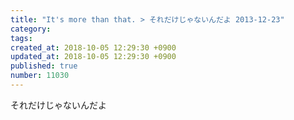 ```yaml
---
title: "It's more than that. > それだけじゃないんだよ 2013-12-23"
category: 
tags: 
created_at: 2018-10-05 12:29:30 +0900
updated_at: 2018-10-05 12:29:30 +0900
published: true
number: 11030
---
```


それだけじゃないんだよ
